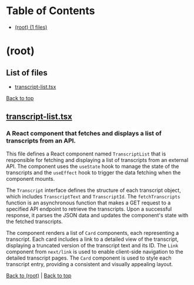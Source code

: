 # Table of Contents

- [(root) (1 files)](#root)
# (root)

## List of files

- [transcript-list.tsx](#transcriptlisttsx)

[Back to top](#table-of-contents)

## [transcript-list.tsx](transcript-list.tsx)

### A React component that fetches and displays a list of transcripts from an API.

This file defines a React component named `TranscriptList` that is responsible for fetching and displaying a list of transcripts from an external API. The component uses the `useState` hook to manage the state of the transcripts and the `useEffect` hook to trigger the data fetching when the component mounts.

The `Transcript` interface defines the structure of each transcript object, which includes `TranscriptText` and `TranscriptId`. The `fetchTranscripts` function is an asynchronous function that makes a GET request to a specified API endpoint to retrieve the transcripts. Upon a successful response, it parses the JSON data and updates the component's state with the fetched transcripts.

The component renders a list of `Card` components, each representing a transcript. Each card includes a link to a detailed view of the transcript, displaying a truncated version of the transcript text and its ID. The `Link` component from `next/link` is used to enable client-side navigation to the detailed transcript pages. The `Card` component is used to style each transcript entry, providing a consistent and visually appealing layout.

[Back to (root)](#root) | [Back to top](#table-of-contents)

